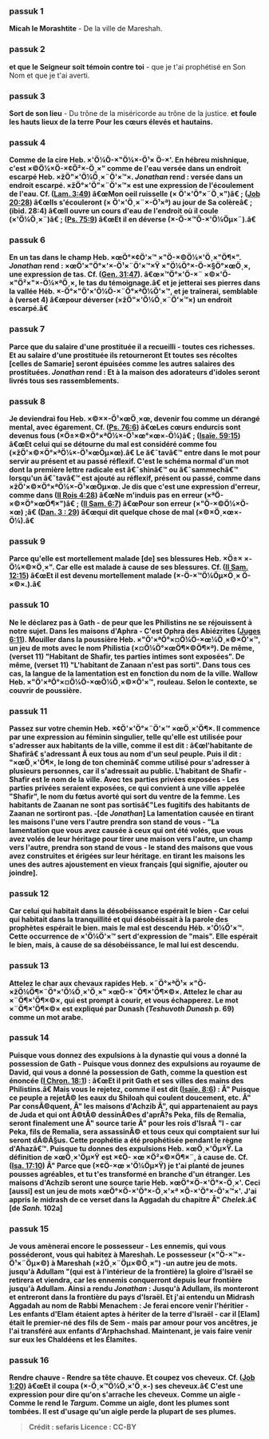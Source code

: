 
### passuk 1
<b>Micah le Morashtite</b> - De la ville de Mareshah. 

### passuk 2
<b>et que le Seigneur soit témoin contre toi</b> - que je t'ai prophétisé en Son Nom et que je t'ai averti. 

### passuk 3
<b>Sort de son lieu</b> - Du trône de la miséricorde au trône de la justice. 
<b>et foule les hauts lieux de la terre</b> <b>Pour les cœurs élevés et hautains. 

### passuk 4
<b>Comme de la cire</b> Heb. ×'Ö¼Ö-×"Ö¼×-Ö¹× Ö-×'. En hébreu mishnique, c'est ×©Ö¼×Ö-×¢Ö²×-Ö¸×" 
<b>comme de l'eau versée dans un endroit escarpé</b> Heb. ×žÖ"×'Ö¼Ö¸×¨Ö'×™×. <i>Jonathan</i> rend : versée dans un endroit escarpé. ×žÖ°×'Ö"×¨Ö'×™× est une expression de l'écoulement de l'eau. Cf. (<a class="refLink" href="/Lamentations.3.49" data-ref="Lamentations 3:49">Lam. 3:49</a>) â€œMon oeil ruisselle (× Ö'×'Ö°×¨Ö¸×")â€ ; (<a class="refLink" href="/Job.20 .28" data-ref="Job 20:28">Job 20:28</a>) â€œIls s'écouleront (× Ö'×'Ö¸×¨×-Ö¹×ª) au jour de Sa colèreâ€ ; (ibid. 28:4) â€œIl ouvre un cours d'eau de l'endroit où il coule (×'Ö¼Ö¸×¨)â€ ; (<a class="refLink" href="/Psaumes.75 .9" data-ref="Psaumes 75:9">Ps. 75:9</a>) â€œEt il en déverse (×-Ö-×™Ö-×'Ö¼Öµ×¨).â€ 

### passuk 6
<b>En un tas dans le champ</b> Heb. ×œÖ°×¢Ö'×™ ×"Ö-×©Ö¼×'Ö¸×"Ö¶×". <i>Jonathan</i> rend : ×œÖ'×"Ö°×'×-Ö¹×¨Ö'×™×Ÿ ×"Ö¼Ö°×-Ö-×§Ö°×œÖ¸×, une expression de tas. Cf. (<a class="refLink" href="/Genesis.31.47" data-ref="Genesis 31:47">Gen. 31:47</a>). â€œ×™Ö°×'Ö-×¨ ×©×'Ö-×"Ö²×"×-Ö¼×ªÖ¸×, le tas du témoignage.â€ 
<b>et je jetterai ses pierres dans la vallée</b> Héb. ×-Ö°×"Ö'×'Ö¼Ö-×¨Ö°×ªÖ¼Ö'×™, et je traînerai, semblable à (verset 4) â€œpour déverser (×žÖ"×'Ö¼Ö¸×¨Ö'×™×) un endroit escarpé.â€ 

### passuk 7
<b>Parce que du salaire d'une prostituée il a recueilli</b> - toutes ces richesses. 
<b>Et au salaire d'une prostituée ils retourneront</b> <b>Et toutes ses récoltes [celles de Samarie] seront épuisées comme les autres salaires des prostituées. <i>Jonathan</i> rend : Et à la maison des adorateurs d'idoles seront livrés tous ses rassemblements. 

### passuk 8
<b>Je deviendrai fou</b> Heb. ×©××-Ö¹×œÖ¸×œ, devenir fou comme un dérangé mental, avec égarement. Cf. (<a class="refLink" href="/Psalms.76.6" data-ref="Psaumes 76:6">Ps. 76:6</a>) â€œLes cœurs endurcis sont devenus fous (×Ö±×©×Ö°×ªÖ¼×-Ö¹×œ°×œ×-Ö¼)â€ ; (<a class="refLink" href="/Isaïe.59.15" data-ref="Isaïe 59:15">Isaïe. 59:15</a>) â€œEt celui qui se détourne du mal est considéré comme fou (×žÖ'×©×Ö°×ªÖ¼×-Ö¹×œÖµ×œ).â€ Le â€˜tavâ€™ entre dans le mot pour servir au présent et au passé réflexif. C'est le schéma normal d'un mot dont la première lettre radicale est â€˜shinâ€™ ou â€˜sammechâ€™ lorsqu'un â€˜tavâ€™ est ajouté au réflexif, présent ou passé, comme dans ×žÖ'×©×Ö°×ªÖ¼×-Ö¹×œÖµ×œ. Je dis que c'est une expression d'erreur, comme dans (<a class="refLink" href="/II_Rois.4.28" data-ref="II Rois 4:28">II Rois 4:28</a>) â€œNe m'induis pas en erreur (×ªÖ-×©×Ö°×œÖ¶×")â€ ; (<a class="refLink" href="/II_Samuel.6.7" data-ref="II Samuel 6:7">II Sam. 6:7</a>) â€œPour son erreur (×"Ö-×©Ö¼×Ö-×œ) ;â€ (<a class="refLink" href="/Daniel.3.29" data-ref="Daniel 3:29">Dan. 3 : 29</a>) â€œqui dit quelque chose de mal (×©×Ö¸×œ×-Ö¼).â€ 

### passuk 9
<b>Parce qu'elle est mortellement malade [de] ses blessures</b> Heb. ×Ö±× ×-Ö¼×©×Ö¸×". Car elle est malade à cause de ses blessures. Cf. (<a class="refLink" href="/II_Samuel.12.15" data-ref="II Samuel 12:15">II Sam. 12:15</a>) â€œEt il est devenu mortellement malade (×-Ö-×™Ö¼Öµ×Ö¸× Ö-×©×.).â€ 

### passuk 10
<b>Ne le déclarez pas à Gath</b> - de peur que les Philistins ne se réjouissent à notre sujet. 
<b>Dans les maisons d'Aphra</b> - C'est Ophra des Abiézrites (<a class="refLink" href="/Juges.6.11" data-ref="Juges 6:11">Juges 6:11</a>). 
<b>Mouiller dans la poussière</b> Heb. ×"Ö'×ªÖ°×¤Ö¼Ö-×œ¼Ö¸×©×Ö'×™, un jeu de mots avec le nom Philistia (×¤Ö¼Ö°×œÖ¶×©Ö¶×ª). De même, (verset 11) "Habitant de Shafir, tes parties intimes sont exposées". De même, (verset 11) "L'habitant de Zanaan n'est pas sorti". Dans tous ces cas, la langue de la lamentation est en fonction du nom de la ville. <b>Wallow</b> Heb. ×"Ö'×ªÖ°×¤Ö¼Ö-×œÖ¼Ö¸×©×Ö'×™, rouleau. Selon le contexte, se couvrir de poussière. 

### passuk 11
<b>Passez sur votre chemin</b> Heb. ×¢Ö'×'Ö°×¨Ö'×™ ×œÖ¸×'Ö¶×. Il commence par une expression au féminin singulier, telle qu'elle est utilisée pour s'adresser aux habitants de la ville, comme il est dit : â€œl'habitante de Shafirâ€ s'adressant Ã eux tous au nom d'un seul peuple. Puis il dit : "×œÖ¸×'Ö¶×, le long de ton cheminâ€ comme utilisé pour s'adresser à plusieurs personnes, car il s'adressait au public. 
<b>L'habitant de Shafir</b> - Shafir est le nom de la ville. 
<b>Avec tes parties privées exposées</b> - Les parties privées seraient exposées, ce qui convient à une ville appelée "Shafir", le nom du fœtus avorté qui sort du ventre de la femme. 
<b>Les habitants de Zaanan ne sont pas sortis</b>â€"Les fugitifs des habitants de Zaanan ne sortiront pas. -[de <i>Jonathan</i>] 
<b>La lamentation causée en tirant les maisons l'une vers l'autre prendra son stand de vous</b> - "La lamentation que vous avez causée à ceux qui ont été volés, que vous avez volés de leur héritage pour tirer une maison vers l'autre, un champ vers l'autre, prendra son stand de vous - le stand des maisons que vous avez construites et érigées sur leur héritage. <b>en tirant les maisons les unes des autres</b> ajoustement en vieux français [qui signifie, ajouter ou joindre]. 

### passuk 12
<b>Car celui qui habitait dans la désobéissance espérait le bien</b> - Car celui qui habitait dans la tranquillité et qui désobéissait à la parole des prophètes espérait le bien. 
<b>mais le mal est descendu</b> Héb. ×'Ö¼Ö'×™. Cette occurrence de ×'Ö¼Ö'×™ sert d'expression de "mais". Elle espérait le bien, mais, à cause de sa désobéissance, le mal lui est descendu. 

### passuk 13
<b>Attelez le char aux chevaux rapides</b> Heb. ×¨Ö°×ªÖ¹× ×"Ö-×žÖ¼Ö¶×¨Ö°×'Ö¼Ö¸×'Ö¸×" ×œÖ-×¨Ö¶×'Ö¶×©×. Attelez le char au ×¨Ö¶×'Ö¶×©×, qui est prompt à courir, et vous échapperez. Le mot ×¨Ö¶×'Ö¶×©× est expliqué par Dunash (<i>Teshuvoth Dunash</i> p. 69) comme un mot arabe. 

### passuk 14
<b>Puisque vous donnez des expulsions à la dynastie qui vous a donné la possession de Gath</b> - Puisque vous donnez des expulsions au royaume de David, qui vous a donné la possession de Gath, comme la question est énoncée (<a class="refLink" href="/I_Chronicles.18.1" data-ref="I Chronicles 18:1">I Chron. 18:1</a>) : â€œEt il prit Gath et ses villes des mains des Philistins.â€ Mais vous le rejetez, comme il est dit (<a class="refLink" href="/Isaïe.8.6" data-ref="Isaïe 8:6">Isaïe. 8:6</a>) : Â" Puisque ce peuple a rejetÃ© les eaux du Shiloah qui coulent doucement, etc. Â" Par consÃ©quent, Â" les maisons d'Achzib Â", qui appartenaient au pays de Juda et qui ont Ã©tÃ© dessinÃ©es d'aprÃ?s Peka, fils de Remalia, seront finalement une Â" source tarie Â" pour les rois d'IsraÃ "l - car Peka, fils de Remalia, sera assassinÃ© et tous ceux qui comptaient sur lui seront dÃ©Ã§us. Cette prophétie a été prophétisée pendant le règne d'Ahazâ€™. 
<b>Puisque tu donnes des expulsions</b> Heb. ×œÖ¸×'Öµ×Ÿ. La définition de ×œÖ¸×'Öµ×Ÿ est ×¢Ö- ×œ ×Ö²×©×Ö¶×¨, à cause de. Cf. (<a class="refLink" href="/Isaiah.17.10" data-ref="Isaiah 17:10">Isa. 17:10</a>) Â" Parce que (×¢Ö-×œ ×'Ö¼Öµ×Ÿ) je t'ai planté de jeunes pousses agréables, et tu t'es transformé en branche d'un étranger. 
<b>Les maisons d'Achzib seront une source tarie</b> Heb. ×œÖ°×Ö-×'Ö°×-Ö¸×'. Ceci [aussi] est un jeu de mots ×œÖ°×Ö-×'Ö°×-Ö¸×'×ª ×Ö-×'Ö°×-Ö'×™×'. J'ai appris le midrash de ce verset dans la Aggadah du chapitre Â" <i>Chelek</i>.â€ [de <i>Sanh.</i> 102a] 

### passuk 15
<b>Je vous amènerai encore le possesseur</b> - Les ennemis, qui vous posséderont, vous qui habitez à Mareshah. Le possesseur (×"Ö-×™×-Ö¹×¨Öµ×©) à Mareshah (×žÖ¸×¨Öµ×©Ö¸×") -un autre jeu de mots. 
<b>jusqu'à Adullam</b> "(qui est à l'intérieur de la frontière) la gloire d'Israël se retirera et viendra, car les ennemis conquerront depuis leur frontière jusqu'à Adullam. Ainsi a rendu <i>Jonathan</i> : Jusqu'à Adullam, ils monteront et entreront dans la frontière du pays d'Israël. Et j'ai entendu un Midrash Aggadah au nom de Rabbi Menachem : <b>Je ferai encore venir l'héritier</b> - Les enfants d'Elam étaient aptes à hériter de la terre d'Israël - car il [Elam] était le premier-né des fils de Sem - mais par amour pour vos ancêtres, je l'ai transféré aux enfants d'Arphachshad. Maintenant, je vais faire venir sur eux les Chaldéens et les Élamites. 

### passuk 16
<b>Rendre chauve</b> - Rendre sa tête chauve. 
<b>Et coupez</b> <b>vos cheveux. Cf. (<a class="refLink" href="/Job.1.20" data-ref="Job 1:20">Job 1:20</a>) â€œEt il coupa (×-Ö¸×™Ö¼Ö¸×'Ö¸×-) ses cheveux.â€ C'est une expression pour dire qu'on s'arrache les cheveux. 
<b>Comme un aigle</b> - Comme le rend le <i>Targum</i>. Comme un aigle, dont les plumes sont tombées. Il est d'usage qu'un aigle perde la plupart de ses plumes. 

>Crédit : sefaris
>Licence : CC-BY